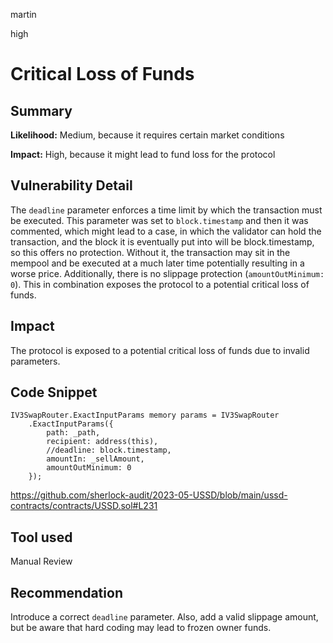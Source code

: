 martin

high

# Critical Loss of Funds

## Summary

**Likelihood:**
Medium, because it requires certain market conditions

**Impact:**
High, because it might lead to fund loss for the protocol

## Vulnerability Detail

The `deadline` parameter enforces a time limit by which the transaction must be executed. This parameter was set to `block.timestamp` and then it was commented, which might lead to a case, in which the validator can hold the transaction, and the block it is eventually put into will be block.timestamp, so this offers no protection. Without it, the transaction may sit in the mempool and be executed at a much later time potentially resulting in a worse price. Additionally, there is no slippage protection (`amountOutMinimum: 0`). This in combination exposes the protocol to a potential critical loss of funds.

## Impact

The protocol is exposed to a potential critical loss of funds due to invalid parameters.

## Code Snippet

```solidity
IV3SwapRouter.ExactInputParams memory params = IV3SwapRouter
    .ExactInputParams({
        path: _path,
        recipient: address(this),
        //deadline: block.timestamp,
        amountIn: _sellAmount,
        amountOutMinimum: 0
    });
```

https://github.com/sherlock-audit/2023-05-USSD/blob/main/ussd-contracts/contracts/USSD.sol#L231

## Tool used

Manual Review

## Recommendation

Introduce a correct `deadline` parameter. Also, add a valid slippage amount, but be aware that hard coding may lead to frozen owner funds.
